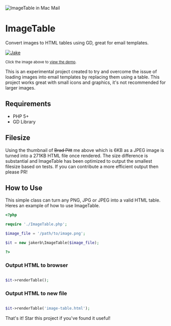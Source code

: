 ![ImageTable in Mac Mail](https://i.ibb.co/C0cvB8v/Screenshot-2020-10-16-at-22-27-51.png "ImageTable in Mac Mail")

# ImageTable
Convert images to HTML tables using GD, great for email templates.

<a href="https://codepen.io/jakebown/pen/eYzZyaN">![Jake](https://i.ibb.co/YZ3gKQD/sample2.jpg "See it in action")</a>
<p><small>Click the image above to <a href="https://codepen.io/jakebown/pen/eYzZyaN">view the demo</a>.</small></p>

This is an experimental project created to try and overcome the issue of loading images into email templates by replacing them using a table. This project works great with small icons and graphics, it's not recommended for larger images.

## Requirements
- PHP 5+
- GD Library

## Filesize
Using the thumbnail of ~~Brad Pitt~~ me above which is 6KB as a JPEG image is turned into a 271KB HTML file once rendered. The size difference is substantial and ImageTable has been optimized to output the smallest filesize based on tests. If you can contribute a more efficient output then please PR!

## How to Use
This simple class can turn any PNG, JPG or JPEG into a valid HTML table. Heres an example of how to use ImageTable.

```php
<?php 

require './ImageTable.php';

$image_file = '/path/to/image.png';

$it = new jakerb\ImageTable($image_file);

?>
```

### Output HTML to browser

```php

$it->renderTable();

```

### Output HTML to new file

```php

$it->renderTable('image-table.html');

```

That's it! Star this project if you've found it useful!

